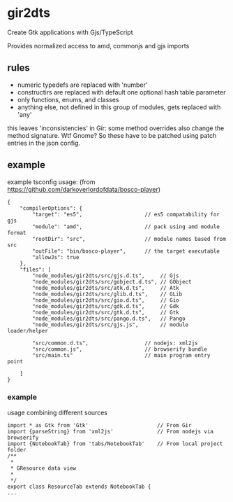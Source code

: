 # gir2dts #

Create Gtk applications with Gjs/TypeScript

Provides normalized access to amd, commonjs and gjs imports


## rules

* numeric typedefs are replaced with 'number'
* constructirs are replaced with default one optional hash table parameter
* only functions, enums, and classes
* anything else, not defined in this group of modules, gets replaced with 'any'

this leaves 'inconsistencies' in Gir: 
some method overrides also change the method signature. Wtf Gnome?
So these have to be patched using patch entries in the json config.

## example

example tsconfig usage: (from https://github.com/darkoverlordofdata/bosco-player)
```
{
    "compilerOptions": {
        "target": "es5",                    // es5 compatability for gjs
        "module": "amd",                    // pack using amd module format
        "rootDir": "src",                   // module names based from src
        "outFile": "bin/bosco-player",      // the target executable
        "allowJs": true 
    },
    "files": [
        "node_modules/gir2dts/src/gjs.d.ts",     // Gjs
        "node_modules/gir2dts/src/gobject.d.ts", // GObject
        "node_modules/gir2dts/src/atk.d.ts",     // Atk
        "node_modules/gir2dts/src/glib.d.ts",    // GLib
        "node_modules/gir2dts/src/gio.d.ts",     // Gio
        "node_modules/gir2dts/src/gdk.d.ts",     // Gdk
        "node_modules/gir2dts/src/gtk.d.ts",     // Gtk
        "node_modules/gir2dts/src/pango.d.ts",   // Pango
        "node_modules/gir2dts/src/gjs.js",       // module loader/helper
        
        "src/common.d.ts",                  // nodejs: xml2js
        "src/common.js",                    // browserify bundle
        "src/main.ts"                       // main program entry point
        
    ]
}
```

### example

usage combining different sources

```
import * as Gtk from 'Gtk'                      // From Gir
import {parseString} from 'xml2js'              // From nodejs via browserify
import {NotebookTab} from 'tabs/NotebookTab'    // From local project folder
/**
 *
 * GResource data view
 *
 */
export class ResourceTab extends NotebookTab {
...    
```